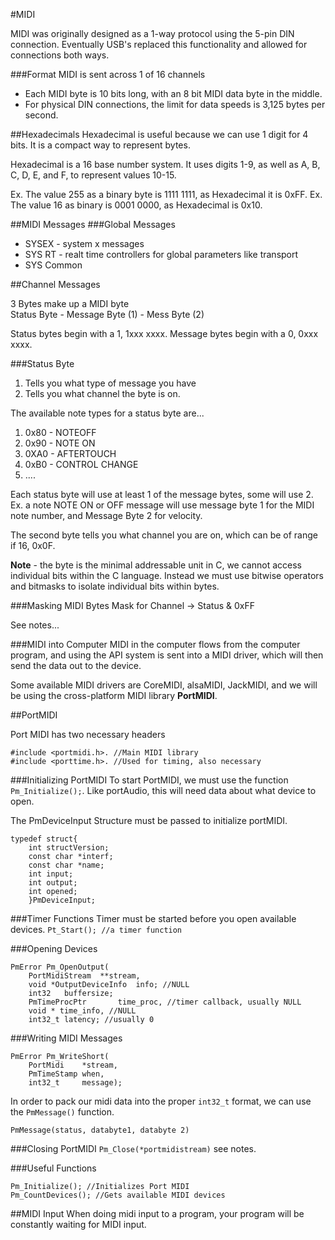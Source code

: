 #MIDI

MIDI was originally designed as a 1-way protocol using the 5-pin DIN connection. Eventually USB's replaced this functionality and allowed for connections both ways.

###Format
MIDI is sent across 1 of 16 channels

- Each MIDI byte is 10 bits long, with an 8 bit MIDI data byte in the middle.
- For physical DIN connections, the limit for data speeds is 3,125 bytes per second.


##Hexadecimals
Hexadecimal is useful because we can use 1 digit for 4 bits. It is a compact way to represent bytes.

Hexadecimal is a 16 base number system. It uses digits 1-9, as well as A, B, C, D, E, and F, to represent values 10-15.


Ex. The value 255 as a binary byte is 1111 1111, as Hexadecimal it is 0xFF.
Ex. The value 16 as binary is 0001 0000, as Hexadecimal is 0x10.

##MIDI Messages
###Global Messages
- SYSEX - system x messages
- SYS RT - realt time controllers for global parameters like transport
- SYS Common

##Channel Messages

3 Bytes make up a MIDI byte <br>
Status Byte - Message Byte (1) - Mess Byte (2)

Status bytes begin with a 1, 1xxx xxxx. Message bytes begin with a 0, 0xxx xxxx.

###Status Byte
1. Tells you what type of message you have
2. Tells you what channel the byte is on.

The available note types for a status byte are...
1. 0x80 - NOTEOFF
2. 0x90 - NOTE ON
3. 0XA0 - AFTERTOUCH
4. 0xB0 - CONTROL CHANGE
5. ....

Each status byte will use at least 1 of the message bytes, some will use 2. Ex. a note NOTE ON or OFF message will use message byte 1 for the MIDI note number, and Message Byte 2 for velocity.

The second byte tells you what channel you are on, which can be of range if 16, 0x0F.


**Note** - the byte is the minimal addressable unit in C, we cannot access individual bits within the C language. Instead we must use bitwise operators and bitmasks to isolate individual bits within bytes.


###Masking MIDI Bytes
Mask for Channel -> Status & 0xFF

See notes...


###MIDI into Computer
MIDI in the computer flows from the computer program, and using the API system is sent into a MIDI driver, which will then send the data out to the device.

Some available MIDI drivers are CoreMIDI, alsaMIDI, JackMIDI, and we will be using the cross-platform MIDI library **PortMIDI**.


##PortMIDI

Port MIDI has two necessary headers

```
#include <portmidi.h>. //Main MIDI library
#include <porttime.h>. //Used for timing, also necessary
```

###Initializing PortMIDI
To start PortMIDI, we must use the function `Pm_Initialize();`. Like portAudio, this will need data about what device to open.


The PmDeviceInput Structure must be passed to initialize portMIDI.
```
typedef struct{
	int structVersion;
	const char *interf;
	const char *name;
	int input;
	int output;
	int opened;
	}PmDeviceInput;
```

###Timer Functions
Timer must be started before you open available devices.
`Pt_Start(); //a timer function`

###Opening Devices

```
PmError	Pm_OpenOutput(
	PortMidiStream	**stream,
	void *OutputDeviceInfo	info; //NULL
	int32	buffersize;
	PmTimeProcPtr		time_proc, //timer callback, usually NULL
	void * time_info, //NULL
	int32_t	latency; //usually 0
```

###Writing MIDI Messages

```
PmError	Pm_WriteShort(
	PortMidi	*stream,
	PmTimeStamp	when,
	int32_t		message);
```

In order to pack our midi data into the proper `int32_t` format, we can use the `PmMessage()` function.

```
PmMessage(status, databyte1, databyte 2)
```
###Closing PortMIDI
`Pm_Close(*portmidistream)`
see notes.


###Useful Functions

```
Pm_Initialize(); //Initializes Port MIDI
Pm_CountDevices(); //Gets available MIDI devices
```


##MIDI Input
When doing midi input to a program, your program will be constantly waiting for MIDI input.


